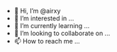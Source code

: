 - 👋 Hi, I’m @airxy
- 👀 I’m interested in ...
- 🌱 I’m currently learning ...
- 💞️ I’m looking to collaborate on ...
- 📫 How to reach me ...

<!---
airxy/airxy is a ✨ special ✨ repository because its `README.md` (this file) appears on your GitHub profile.
You can click the Preview link to take a look at your changes.
--->
